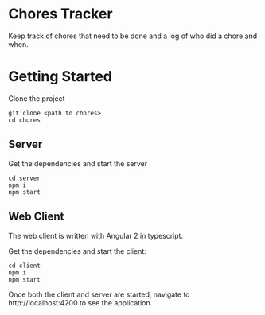 # Chores Tracker
Keep track of chores that need to be done and a log of who did a chore and when.

# Getting Started
Clone the project
```
git clone <path to chores>
cd chores 
```
## Server
Get the dependencies and start the server
```
cd server
npm i
npm start
```

## Web Client
The web client is written with Angular 2 in typescript.


Get the dependencies and start the client:
```
cd client
npm i
npm start
```

Once both the client and server are started, navigate to http://localhost:4200 to see the application.
